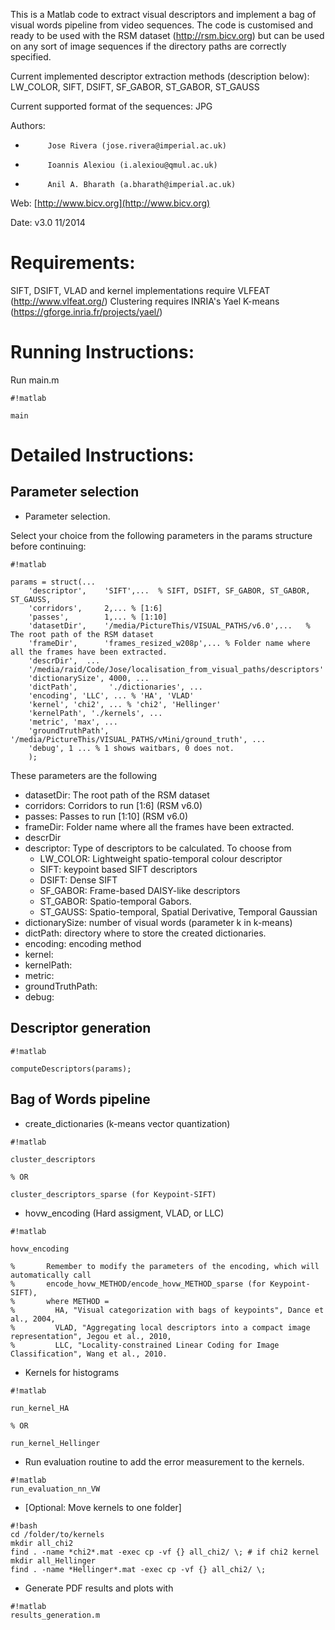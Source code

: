 This is a Matlab code to extract visual descriptors and implement a bag of
visual words pipeline from video sequences.
The code is customised and ready to be used with the RSM dataset 
(http://rsm.bicv.org) but can be used on any sort of image sequences if the
directory paths are correctly specified.

Current implemented descriptor extraction methods (description below):
LW_COLOR, SIFT, DSIFT, SF_GABOR, ST_GABOR, ST_GAUSS

Current supported format of the sequences: JPG

Authors: 

*          Jose Rivera (jose.rivera@imperial.ac.uk)
*          Ioannis Alexiou (i.alexiou@qmul.ac.uk)
*          Anil A. Bharath (a.bharath@imperial.ac.uk)

Web: [http://www.bicv.org](http://www.bicv.org)

Date: v3.0 11/2014

Requirements:
============

SIFT, DSIFT, VLAD and kernel implementations require VLFEAT (http://www.vlfeat.org/)
Clustering requires INRIA's Yael K-means (https://gforge.inria.fr/projects/yael/)

Running Instructions:
====================

Run main.m 

```
#!matlab

main
```

Detailed Instructions:
=====================

Parameter selection
-------------------

*  Parameter selection.

Select your choice from the following parameters in the params structure before continuing:


```
#!matlab

params = struct(...
    'descriptor',    'SIFT',...  % SIFT, DSIFT, SF_GABOR, ST_GABOR, ST_GAUSS,
    'corridors',     2,... % [1:6] 
    'passes',        1,... % [1:10] 
    'datasetDir',    '/media/PictureThis/VISUAL_PATHS/v6.0',...   % The root path of the RSM dataset        
    'frameDir',      'frames_resized_w208p',... % Folder name where all the frames have been extracted.       
    'descrDir',  ...
    '/media/raid/Code/Jose/localisation_from_visual_paths/descriptors'
    'dictionarySize', 4000, ...
    'dictPath',       './dictionaries', ...
    'encoding', 'LLC', ... % 'HA', 'VLAD'
    'kernel', 'chi2', ... % 'chi2', 'Hellinger'
    'kernelPath', './kernels', ...
    'metric', 'max', ...
    'groundTruthPath', '/media/PictureThis/VISUAL_PATHS/vMini/ground_truth', ...
    'debug', 1 ... % 1 shows waitbars, 0 does not.
    );

```

These parameters are the following

* datasetDir: The root path of the RSM dataset
* corridors: Corridors to run [1:6] (RSM v6.0)
* passes: Passes to run [1:10] (RSM v6.0)
* frameDir: Folder name where all the frames have been extracted.
* descrDir
* descriptor: Type of descriptors to be calculated. To choose from
     - LW_COLOR: Lightweight spatio-temporal colour descriptor
     - SIFT: keypoint based SIFT descriptors
     - DSIFT: Dense SIFT
     - SF_GABOR: Frame-based DAISY-like descriptors
     - ST_GABOR: Spatio-temporal Gabors.
     - ST_GAUSS: Spatio-temporal, Spatial Derivative, Temporal Gaussian
* dictionarySize: number of visual words (parameter k in k-means)
* dictPath: directory where to store the created dictionaries.
* encoding: encoding method
* kernel:
* kernelPath:
* metric:
* groundTruthPath:
* debug:

Descriptor generation
---------------------


```
#!matlab

computeDescriptors(params);

```
Bag of Words pipeline
---------------------

* create_dictionaries (k-means vector quantization)
   
```
#!matlab

cluster_descriptors

% OR

cluster_descriptors_sparse (for Keypoint-SIFT)
```


* hovw_encoding (Hard assigment, VLAD, or LLC)
    
```
#!matlab

hovw_encoding

%       Remember to modify the parameters of the encoding, which will automatically call
%       encode_hovw_METHOD/encode_hovw_METHOD_sparse (for Keypoint-SIFT),
%       where METHOD = 
%         HA, "Visual categorization with bags of keypoints", Dance et al., 2004,
%         VLAD, "Aggregating local descriptors into a compact image representation", Jegou et al., 2010,
%         LLC, "Locality-constrained Linear Coding for Image Classification", Wang et al., 2010.

```
* Kernels for histograms
    
```
#!matlab

run_kernel_HA

% OR

run_kernel_Hellinger

```

* Run evaluation routine to add the error measurement to the kernels.

```
#!matlab
run_evaluation_nn_VW
```

* [Optional: Move kernels to one folder]

```
#!bash
cd /folder/to/kernels
mkdir all_chi2
find . -name *chi2*.mat -exec cp -vf {} all_chi2/ \; # if chi2 kernel
mkdir all_Hellinger
find . -name *Hellinger*.mat -exec cp -vf {} all_chi2/ \;
```


* Generate PDF results and plots with 

```
#!matlab
results_generation.m
```
